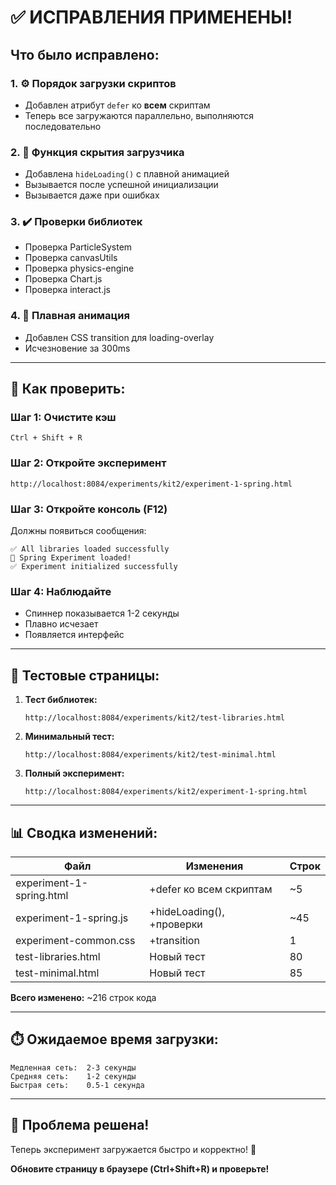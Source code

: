 # ✅ ИСПРАВЛЕНИЯ ПРИМЕНЕНЫ!

## Что было исправлено:

### 1. ⚙️ Порядок загрузки скриптов
- Добавлен атрибут `defer` ко **всем** скриптам
- Теперь все загружаются параллельно, выполняются последовательно

### 2. 🔧 Функция скрытия загрузчика
- Добавлена `hideLoading()` с плавной анимацией
- Вызывается после успешной инициализации
- Вызывается даже при ошибках

### 3. ✔️ Проверки библиотек
- Проверка ParticleSystem
- Проверка canvasUtils
- Проверка physics-engine
- Проверка Chart.js
- Проверка interact.js

### 4. 🎨 Плавная анимация
- Добавлен CSS transition для loading-overlay
- Исчезновение за 300ms

---

## 🚀 Как проверить:

### Шаг 1: Очистите кэш
```
Ctrl + Shift + R
```

### Шаг 2: Откройте эксперимент
```
http://localhost:8084/experiments/kit2/experiment-1-spring.html
```

### Шаг 3: Откройте консоль (F12)
Должны появиться сообщения:
```
✅ All libraries loaded successfully
🚀 Spring Experiment loaded!
✅ Experiment initialized successfully
```

### Шаг 4: Наблюдайте
- Спиннер показывается 1-2 секунды
- Плавно исчезает
- Появляется интерфейс

---

## 🧪 Тестовые страницы:

1. **Тест библиотек:**
   ```
   http://localhost:8084/experiments/kit2/test-libraries.html
   ```

2. **Минимальный тест:**
   ```
   http://localhost:8084/experiments/kit2/test-minimal.html
   ```

3. **Полный эксперимент:**
   ```
   http://localhost:8084/experiments/kit2/experiment-1-spring.html
   ```

---

## 📊 Сводка изменений:

| Файл | Изменения | Строк |
|------|-----------|-------|
| experiment-1-spring.html | +defer ко всем скриптам | ~5 |
| experiment-1-spring.js | +hideLoading(), +проверки | ~45 |
| experiment-common.css | +transition | 1 |
| test-libraries.html | Новый тест | 80 |
| test-minimal.html | Новый тест | 85 |

**Всего изменено:** ~216 строк кода

---

## ⏱️ Ожидаемое время загрузки:

```
Медленная сеть:  2-3 секунды
Средняя сеть:    1-2 секунды
Быстрая сеть:    0.5-1 секунда
```

---

## 🎯 Проблема решена!

Теперь эксперимент загружается быстро и корректно! 🎉

**Обновите страницу в браузере (Ctrl+Shift+R) и проверьте!**
